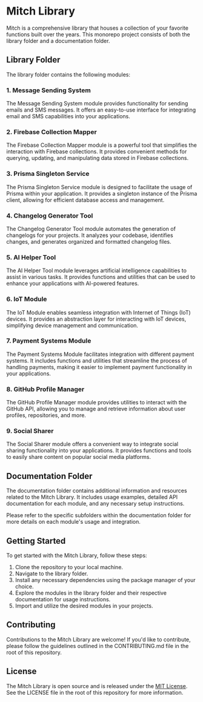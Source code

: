 # Mitch Library

Mitch is a comprehensive library that houses a collection of your favorite functions built over the years. This monorepo project consists of both the library folder and a documentation folder.

## Library Folder

The library folder contains the following modules:

### 1. Message Sending System

The Message Sending System module provides functionality for sending emails and SMS messages. It offers an easy-to-use interface for integrating email and SMS capabilities into your applications.

### 2. Firebase Collection Mapper

The Firebase Collection Mapper module is a powerful tool that simplifies the interaction with Firebase collections. It provides convenient methods for querying, updating, and manipulating data stored in Firebase collections.

### 3. Prisma Singleton Service

The Prisma Singleton Service module is designed to facilitate the usage of Prisma within your application. It provides a singleton instance of the Prisma client, allowing for efficient database access and management.

### 4. Changelog Generator Tool

The Changelog Generator Tool module automates the generation of changelogs for your projects. It analyzes your codebase, identifies changes, and generates organized and formatted changelog files.

### 5. AI Helper Tool

The AI Helper Tool module leverages artificial intelligence capabilities to assist in various tasks. It provides functions and utilities that can be used to enhance your applications with AI-powered features.

### 6. IoT Module

The IoT Module enables seamless integration with Internet of Things (IoT) devices. It provides an abstraction layer for interacting with IoT devices, simplifying device management and communication.

### 7. Payment Systems Module

The Payment Systems Module facilitates integration with different payment systems. It includes functions and utilities that streamline the process of handling payments, making it easier to implement payment functionality in your applications.

### 8. GitHub Profile Manager

The GitHub Profile Manager module provides utilities to interact with the GitHub API, allowing you to manage and retrieve information about user profiles, repositories, and more.

### 9. Social Sharer

The Social Sharer module offers a convenient way to integrate social sharing functionality into your applications. It provides functions and tools to easily share content on popular social media platforms.

## Documentation Folder

The documentation folder contains additional information and resources related to the Mitch Library. It includes usage examples, detailed API documentation for each module, and any necessary setup instructions.

Please refer to the specific subfolders within the documentation folder for more details on each module's usage and integration.

## Getting Started

To get started with the Mitch Library, follow these steps:

1. Clone the repository to your local machine.
2. Navigate to the library folder.
3. Install any necessary dependencies using the package manager of your choice.
4. Explore the modules in the library folder and their respective documentation for usage instructions.
5. Import and utilize the desired modules in your projects.

## Contributing

Contributions to the Mitch Library are welcome! If you'd like to contribute, please follow the guidelines outlined in the CONTRIBUTING.md file in the root of this repository.

## License

The Mitch Library is open source and is released under the [MIT License](https://opensource.org/licenses/MIT). See the LICENSE file in the root of this repository for more information.
